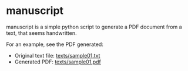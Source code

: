 # manuscript

manuscript is a simple python script to generate a PDF document from a text, that seems handwritten.

For an example, see the PDF generated:

- Original text file:  [texts/sample01.txt](texts/sample01.txt)
- Generated PDF: [texts/sample01.pdf](texts/sample01.pdf)
